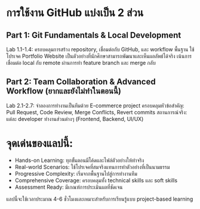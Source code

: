 # การใช้งาน GitHub แบ่งเป็น 2 ส่วน
## Part 1: Git Fundamentals & Local Development

Lab 1.1-1.4: ครอบคลุมการสร้าง repository, เชื่อมต่อกับ GitHub, และ workflow พื้นฐาน
ใช้โปรเจค Portfolio Website เป็นตัวอย่างที่นักศึกษาสามารถพัฒนาและเห็นผลลัพธ์ได้จริง
เน้นการเชื่อมต่อ local กับ remote ผ่านการทำ feature branch และ merge กลับ

## Part 2: Team Collaboration & Advanced Workflow (ยากและยังไม่ทำในตอนนี้)

Lab 2.1-2.7: จำลองการทำงานเป็นทีมด้วย E-commerce project
ครอบคลุมหัวข้อสำคัญ: Pull Request, Code Review, Merge Conflicts, Revert commits
สถานการณ์จริง: แต่ละ developer ทำงานส่วนต่างๆ (Frontend, Backend, UI/UX)

# จุดเด่นของแลปนี้:

* Hands-on Learning: ทุกขั้นตอนมีโค้ดและไฟล์ตัวอย่างให้ทำจริง
* Real-world Scenarios: ใช้โปรเจคที่สมจริงแทนการทำตัวอย่างที่เป็นนามธรรม
* Progressive Complexity: เริ่มจากพื้นฐานไปสู่การทำงานทีม
* Comprehensive Coverage: ครอบคลุมทั้ง technical skills และ soft skills
* Assessment Ready: มีเกณฑ์การประเมินผลที่ชัดเจน

แลปนี้จะใช้เวลาประมาณ 4-6 ชั่วโมงและเหมาะสำหรับการเรียนรู้แบบ project-based learning 